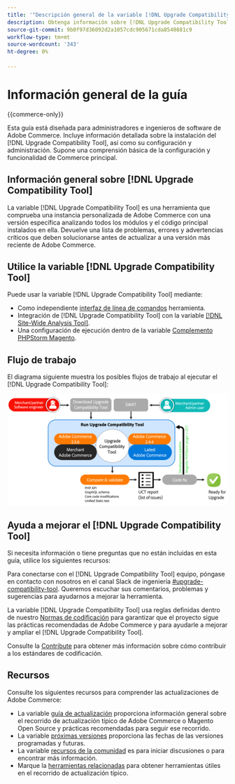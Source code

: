 ```yaml
---
title: '"Descripción general de la variable [!DNL Upgrade Compatibility Tool]"'
description: Obtenga información sobre [!DNL Upgrade Compatibility Tool] y cómo puede ayudarle con su proyecto de Adobe Commerce.
source-git-commit: 9b0f97d36092d2a1057cdc905671cda8540881c9
workflow-type: tm+mt
source-wordcount: '343'
ht-degree: 0%

---
```



# Información general de la guía

{{commerce-only}}

Esta guía está diseñada para administradores e ingenieros de software de Adobe Commerce. Incluye información detallada sobre la instalación del [!DNL Upgrade Compatibility Tool], así como su configuración y administración. Supone una comprensión básica de la configuración y funcionalidad de Commerce principal.

## Información general sobre [!DNL Upgrade Compatibility Tool]

La variable [!DNL Upgrade Compatibility Tool] es una herramienta que comprueba una instancia personalizada de Adobe Commerce con una versión específica analizando todos los módulos y el código principal instalados en ella. Devuelve una lista de problemas, errores y advertencias críticos que deben solucionarse antes de actualizar a una versión más reciente de Adobe Commerce.

## Utilice la variable [!DNL Upgrade Compatibility Tool]

Puede usar la variable [!DNL Upgrade Compatibility Tool] mediante:

- Como independiente [interfaz de línea de comandos](../upgrade-compatibility-tool/run.md) herramienta.
- Integración de [!DNL Upgrade Compatibility Tool] con la variable [[!DNL Site-Wide Analysis Tool]](../upgrade-compatibility-tool/integrate-analysis-tool.md).
- Una configuración de ejecución dentro de la variable [Complemento PHPStorm Magento](../upgrade-compatibility-tool/run-configuration-phpstorm-plugin.md).

## Flujo de trabajo

El diagrama siguiente muestra los posibles flujos de trabajo al ejecutar el [!DNL Upgrade Compatibility Tool]:

![[!DNL Upgrade Compatibility Tool] Diagrama](../../assets/upgrade-guide/uct-diagram-v5.png)

## Ayuda a mejorar el [!DNL Upgrade Compatibility Tool]

Si necesita información o tiene preguntas que no están incluidas en esta guía, utilice los siguientes recursos:

Para conectarse con el [!DNL Upgrade Compatibility Tool] equipo, póngase en contacto con nosotros en el canal Slack de ingeniería [#upgrade-compatibility-tool](https://magentocommeng.slack.com/archives/C019Y143U9F). Queremos escuchar sus comentarios, problemas y sugerencias para ayudarnos a mejorar la herramienta.

La variable [!DNL Upgrade Compatibility Tool] usa reglas definidas dentro de nuestro [Normas de codificación](https://devdocs.magento.com/guides/v2.4/coding-standards/bk-coding-standards.html) para garantizar que el proyecto sigue las prácticas recomendadas de Adobe Commerce y para ayudarle a mejorar y ampliar el [!DNL Upgrade Compatibility Tool].

Consulte la [Contribute](https://devdocs.magento.com/guides/v2.4/coding-standards/contributing.html) para obtener más información sobre cómo contribuir a los estándares de codificación.

## Recursos

Consulte los siguientes recursos para comprender las actualizaciones de Adobe Commerce:

- La variable [guía de actualización](https://experienceleague.adobe.com/docs/commerce-operations/upgrade-guide/overview.html) proporciona información general sobre el recorrido de actualización típico de Adobe Commerce o Magento Open Source y prácticas recomendadas para seguir ese recorrido.
- La variable [próximas versiones](https://devdocs.magento.com/release/) proporciona las fechas de las versiones programadas y futuras.
- La variable [recursos de la comunidad](https://developer.adobe.com/commerce/contributor/community/) es para iniciar discusiones o para encontrar más información.
- Marque la [herramientas relacionadas](../upgrade-compatibility-tool/related-tools.md) para obtener herramientas útiles en el recorrido de actualización típico.
